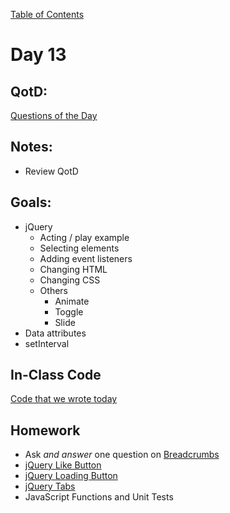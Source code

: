 [Table of Contents](/README.md)

# Day 13

## QotD:
[Questions of the Day]()

## Notes:
* Review QotD

## Goals:
* jQuery
	* Acting / play example
	* Selecting elements
	* Adding event listeners
	* Changing HTML
	* Changing CSS
	* Others
		* Animate
		* Toggle
		* Slide
* Data attributes
* setInterval

## In-Class Code
[Code that we wrote today](/notes/day-13/code)

## Homework
* Ask *and answer* one question on [Breadcrumbs](http://tiy.breadcrumbsqa.com/)
* [jQuery Like Button](https://github.com/TIY-Austin-Front-End-Engineering/jquery-like)
* [jQuery Loading Button](https://github.com/TIY-Austin-Front-End-Engineering/jquery-loading-button)
* [jQuery Tabs](https://github.com/TIY-Austin-Front-End-Engineering/jquery-tabs)
* JavaScript Functions and Unit Tests